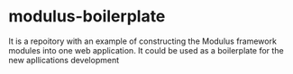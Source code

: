 # modulus-boilerplate
It is a repoitory with an example of constructing the Modulus framework modules into one web application. It could be used as a boilerplate for the new apllications development
